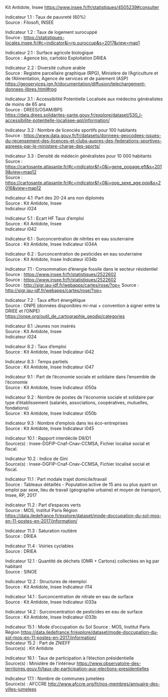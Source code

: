 Kit Antidote, Insee 		https://www.insee.fr/fr/statistiques/4505239#consulter		
				
Indicateur 1.1 : Taux de pauvreté (60%)				
  Source : Filosofi, INSEE		
  
Indicateur 1.2 : Taux de logement surocuppé 				
  Source : https://statistiques-locales.insee.fr/#c=indicator&i=rp.suroccup&s=2017&view=map1
  
Indicateur 2.1 : Surface agricole biologique			
  Source : Agence bio, cartobio	
	Exploitation DRIEA	
				
				
Indicateur 2.2 : Diversité culture arable			
  Source : Registre parcellaire graphique (RPG), Ministère de l’Agriculture et de l’Alimentation, Agence de services et de paiement (ASP)	
	https://geoservices.ign.fr/documentation/diffusion/telechargement-donnees-libres.html#rpg 	
				
				
Indicateur 3.1 : Accessibilité Potentielle Localisée aux médecins généralistes de moins de 65 ans			 
  Source : DREES/OSAM/BPS 	
	https://data.drees.solidarites-sante.gouv.fr/explore/dataset/530_l-accessibilite-potentielle-localisee-apl/information/	
  
																																							
Indicateur 3.2 : Nombre de licenciés sportifs pour 100 habitants				
  Source : https://www.data.gouv.fr/fr/datasets/donnees-geocodees-issues-du-recensement-des-licences-et-clubs-aupres-des-federations-sportives-agreees-par-le-ministere-charge-des-sports/																						
  
Indicateur 3.3 : Densité de médecin généralistes pour 10 000 habitants				
  Source : https://cartosante.atlasante.fr/#c=indicator&f=0&i=gene_popage.eft&s=2019&view=map12											
  Source :  https://cartosante.atlasante.fr/#c=indicator&f=0&i=pop_sexe_age.pop&s=2016&view=map12			
  
  
 Indicateur 4.1 :Part des 20-24 ans non diplomés			
  Source : Kit Antidote, Insee	
	Indicateur i024	
				
				
Indicateur 5.1 : Ecart HF Taux d’emploi			
  Source : Kit Antidote, Insee	
	Indicateur i042	
				
				
Indicateur 6.1 : Surconcentration de nitrites en eau souterraine				
  Source : Kit Antidote, Insee
	Indicateur i034A
				
				
Indicateur 6.2 : Surconcentration de pesticides en eau souterraine				  
  Source : Kit Antidote, Insee
	Indicateur i034b
																																							
																																																																																																															
Indicateur 7.1 : Consommation d’énergie fossile dans le secteur résidentiel				
  Source : https://www.insee.fr/fr/statistiques/2522602																			    
  Source : https://www.insee.fr/fr/statistiques/2522602																
  Source : http://sigr.iau-idf.fr/webapps/cartes/rose/?op=
	Source : http://sigr.iau-idf.fr/webapps/cartes/rose/?op=	
  
  				
Indicateur 7.2 : Taux effort énergétique			
  Source : ONPE  (données disponibles mi-mai + convention à signer entre la DRIEE et l’ONPE)	
	https://onpe.org/outil_de_cartographie_geodip/categories	
				
				
Indicateur 8.1 :Jeunes non insérés			
  Source : Kit Antidote, Insee	
	Indicateur i024	
				
Indicateur 8.2 : Taux d’emploi 				
  Source : Kit Antidote, Insee
	Indicateur i042
				
				
Indicateur 8.3 : Temps partiels				
  Source : Kit Antidote, Insee
	Indicateur i047
				
				
Indicateur 9.1 : Part de l’économie sociale et solidaire dans l’ensemble de l’économie				
  Source : Kit Antidote, Insee
	Indicateur i050a
				
				
Indicateur 9.2 : Nombre de postes de l'économie sociale et solidaire par type d’établissement (salariés, associations, coopératives, mutuelles, fondations)				
  Source : Kit Antidote, Insee
	Indicateur i050b
				
				
Indicateur 9.3 : Nombre d’emplois dans les éco-entreprises				
  Source : Kit Antidote, Insee
	Indicateur i045
																																							
																																							
Indicateur 10.1 : Rapport interdécile D9/D1				
  Source(s) : Insee-DGFIP-Cnaf-Cnav-CCMSA, Fichier localisé social et fiscal.																																			
																																																																													
																																							
Indicateur 10.2 : Indice de Gini				
  Source(s) : Insee-DGFIP-Cnaf-Cnav-CCMSA, Fichier localisé social et fiscal.																																			
																																							
Indicateur 11.1 : Part modale trajet  domicile/travail				
  Source : Tableaux détaillés - Population active de 15 ans ou plus ayant un emploi par sexe, lieu de travail (géographie urbaine) et moyen de transport, Insee, RP, 2017																																			
																																							
																																							
Indicateur 11.2 : Part d’espaces verts				
	Source : MOS, Institut Paris Région 																		https://data.iledefrance.fr/explore/dataset/mode-doccupation-du-sol-mos-en-11-postes-en-2017/information/																																			
																																							
																																							
Indicateur 11.3 : Saturation routière				
  Source : DRIEA																																			
																																							
Indicateur 11.4 : Voiries cyclables				
  Source : DRIEA																																			
																																							
Indicateur 12.1 : Quantité de déchets (OMR + Cartons) collectées en kg par habitant				
  Source : SINOE			

Indicateur 12.2 : Structures de réemploi				
  Source : Kit Antidote, Insee
	Indicateur i114
				
				
Indicateur 14.1 : Surconcentration de nitrate en eau de surface				
  Source : Kit Antidote, Insee
	Indicateur i033a
				
				
Indicateur 14.2 : Surconcentration de pesticides en eau de surface				
  Source : Kit Antidote, Insee
	Indicateur i033b
																																			
																																							
Indicateur 15.1 : Mode d’occupation du Sol
	Source : MOS, Institut Paris Région 																		https://data.iledefrance.fr/explore/dataset/mode-doccupation-du-sol-mos-en-11-postes-en-2017/information/																																			
Indicateur 15.2 : Part de ZNIEFF 				
  Source(s) : Kit Antidote
				
				
Indicateur 16.1 : Taux de participation à l’élection présidentielle				
  Source(s) : Ministère de l’intérieur 
	https://www.observatoire-des-territoires.gouv.fr/taux-de-participation-aux-elections-presidentielles
				
				
Indicateur 17.1 : Nombre de communes jumelées				
  Source(s) : AFCCRE 
	http://www.afccre.org/fr/nos-membres/annuaire-des-villes-jumelees
